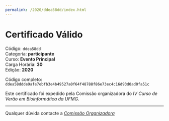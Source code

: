 ```yaml
---
permalink: /2020/ddea58dd/index.html
---
```


# Certificado Válido

Código: `ddea58dd`<br>
Categoria: **participante**<br>
Curso: **Evento Principal**<br>
Carga Horária: **30**<br>
Edição: **2020**<br>


Código completo: `ddea58ddde9afe7ebfb3e4b49527a0f64f48788f86e73ec4c16d93d0ad0fa51c`


Este certificado foi expedido pela Comissão organizadora do *IV Curso de Verão em Bioinformática da UFMG*.

----

Qualquer dúvida contacte a [_Comissão Organizadora_](<mailto:cursobioinfoufmg@gmail.com$subject=[Certificados]>)

